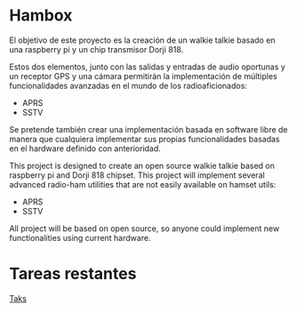 # Hambox

El objetivo de este proyecto es la creación de un walkie talkie basado en una raspberry pi y un chip transmisor Dorji 818.

Estos dos elementos, junto con las salidas y entradas de audio oportunas y un receptor GPS y una cámara permitirán la 
implementación de múltiples funcionalidades avanzadas en el mundo de los radioaficionados:

* APRS
* SSTV


Se pretende también crear una implementación basada en software libre de manera que cualquiera implementar sus propias
funcionalidades basadas en el hardware definido con anterioridad.

This project is designed to create an open source walkie talkie based on raspberry pi and Dorji 818 chipset.
This project will implement several advanced radio-ham utilities that are not easily available on hamset utils:

* APRS
* SSTV

All project will be based on open source, so anyone could implement new functionalities using current hardware.

# Tareas restantes

[Taks](doc/tasks.md)

